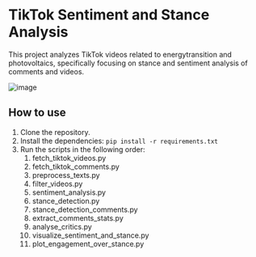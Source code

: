 # TikTok Sentiment and Stance Analysis

This project analyzes TikTok videos related to energytransition and photovoltaics, specifically focusing on stance and sentiment analysis of comments and videos.

![image](https://github.com/user-attachments/assets/e6734aee-57e5-40ad-93db-486b8c3cefa3)

## How to use

1. Clone the repository.
2. Install the dependencies: `pip install -r requirements.txt`
3. Run the scripts in the following order:
   1. fetch_tiktok_videos.py
   2. fetch_tiktok_comments.py
   3. preprocess_texts.py
   4. filter_videos.py
   5. sentiment_analysis.py
   6. stance_detection.py
   7. stance_detection_comments.py
   8. extract_comments_stats.py
   9. analyse_critics.py
   10. visualize_sentiment_and_stance.py
   11. plot_engagement_over_stance.py


